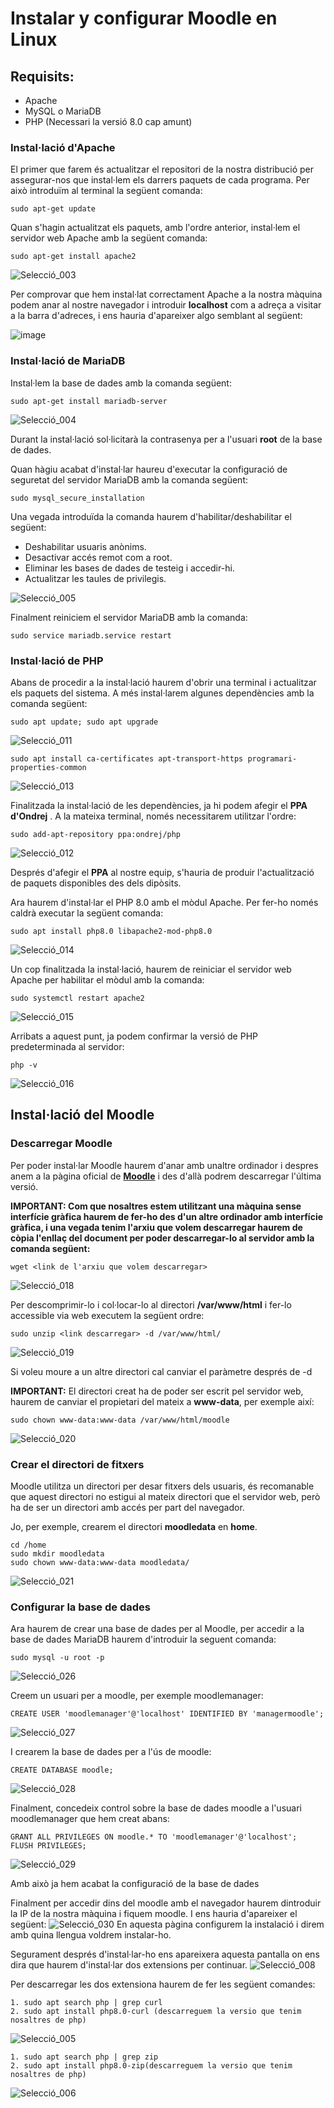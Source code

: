 # Instalar y configurar Moodle en Linux

## Requisits:
- Apache
- MySQL o MariaDB
- PHP (Necessari la versió 8.0 cap amunt)

### Instal·lació d'Apache

El primer que farem és actualitzar el repositori de la nostra distribució per assegurar-nos que instal·lem els darrers paquets de cada programa. Per això introduïm al terminal la següent comanda:

```
sudo apt-get update
```

Quan s'hagin actualitzat els paquets, amb l'ordre anterior, instal·lem el servidor web Apache amb la següent comanda:

```
sudo apt-get install apache2
```
![Selecció_003](https://user-images.githubusercontent.com/114423020/204158007-f267775a-fa99-4902-a1e1-15baea5afb4d.png)

Per comprovar que hem instal·lat correctament Apache a la nostra màquina podem anar al nostre navegador i introduir **localhost** com a adreça a visitar a la barra d'adreces, i ens hauria d'apareixer algo semblant al següent:

![image](https://user-images.githubusercontent.com/114423020/204158033-51a78225-a0a8-41e8-8692-f8a9413f9b24.png)


### Instal·lació de MariaDB

Instal·lem la base de dades amb la comanda següent:

```
sudo apt-get install mariadb-server
```
![Selecció_004](https://user-images.githubusercontent.com/114423020/204158120-7134f745-642f-412c-a89e-10d8ba9d32f6.png)

Durant la instal·lació sol·licitarà la contrasenya per a l'usuari **root** de la base de dades.

Quan hàgiu acabat d'instal·lar haureu d'executar la configuració de seguretat del servidor MariaDB amb la comanda següent:

```
sudo mysql_secure_installation
```

Una vegada introduïda la comanda haurem d'habilitar/deshabilitar el següent:

- Deshabilitar usuaris anònims.
- Desactivar accés remot com a root.
- Eliminar les bases de dades de testeig i accedir-hi.
- Actualitzar les taules de privilegis.

![Selecció_005](https://user-images.githubusercontent.com/114423020/204158232-052c317c-f16d-4765-8d61-045f93911b9b.png)

Finalment reiniciem el servidor MariaDB amb la comanda:

```
sudo service mariadb.service restart
```

### Instal·lació de PHP

Abans de procedir a la instal·lació haurem d'obrir una terminal i actualitzar els paquets del sistema. A més instal·larem algunes dependències amb la comanda següent:

```
sudo apt update; sudo apt upgrade
```
![Selecció_011](https://user-images.githubusercontent.com/114423020/204158528-b391a7ab-a8ca-43c4-a824-a948aa7f256d.png)


```
sudo apt install ca-certificates apt-transport-https programari-properties-common
```

![Selecció_013](https://user-images.githubusercontent.com/114423020/204158531-b3af5339-820b-47c9-8abc-c1c7674a47e7.png)


Finalitzada la instal·lació de les dependències, ja hi podem afegir el **PPA d'Ondrej** . A la mateixa terminal, només necessitarem utilitzar l'ordre:

```
sudo add-apt-repository ppa:ondrej/php
```
![Selecció_012](https://user-images.githubusercontent.com/114423020/204158586-d557fce4-dc79-42e7-a8d7-3433c358cba3.png)

Després d'afegir el **PPA** al nostre equip, s'hauria de produir l'actualització de paquets disponibles des dels dipòsits.

Ara haurem d'instal·lar el PHP 8.0 amb el mòdul Apache. Per fer-ho només caldrà executar la següent comanda:

```
sudo apt install php8.0 libapache2-mod-php8.0
```
![Selecció_014](https://user-images.githubusercontent.com/114423020/204158730-b4ab879d-7da0-46c8-a1f6-7de16e5ac2e3.png)

Un cop finalitzada la instal·lació, haurem de reiniciar el servidor web Apache per habilitar el mòdul amb la comanda:

```
sudo systemctl restart apache2
```
![Selecció_015](https://user-images.githubusercontent.com/114423020/204158769-5c7f66ad-629a-47a5-9057-1df0b0a8c07b.png)

Arribats a aquest punt, ja podem confirmar la versió de PHP predeterminada al servidor:

```
php -v
```
![Selecció_016](https://user-images.githubusercontent.com/114423020/204158825-78afb8bb-67f9-495f-adf5-35d39fb44083.png)

## Instal·lació del Moodle

### Descarregar Moodle

Per poder instal·lar Moodle haurem d'anar amb unaltre ordinador i despres anem a la pàgina oficial de **[Moodle](https://moodle.org)** i des d'allà podrem descarregar l'última versió. 

**IMPORTANT: Com que nosaltres estem utilitzant una màquina sense interfície gràfica haurem de fer-ho des d'un altre ordinador amb interfície gràfica, i una vegada tenim l'arxiu que volem descarregar haurem de còpia l'enllaç del document per poder descarregar-lo al servidor amb la comanda següent:**

```
wget <link de l'arxiu que volem descarregar>
```
![Selecció_018](https://user-images.githubusercontent.com/114423020/204159554-9c6328f9-5f21-46e3-b755-c59a1960a8ed.png)


Per descomprimir-lo i col·locar-lo al directori **/var/www/html** i fer-lo accessible via web executem la següent ordre:

```
sudo unzip <link descarregar> -d /var/www/html/
```
![Selecció_019](https://user-images.githubusercontent.com/114423020/204159562-f7979cd0-56cc-4fd5-baf6-76a5a0204ae1.png)


Si voleu moure a un altre directori cal canviar el paràmetre després de -d

**IMPORTANT:** El directori creat ha de poder ser escrit pel servidor web, haurem de canviar el propietari del mateix a **www-data**, per exemple així:

```
sudo chown www-data:www-data /var/www/html/moodle
```
![Selecció_020](https://user-images.githubusercontent.com/114423020/204159764-7010cedf-0bff-495f-a8e9-a7e0cae7bca8.png)


### Crear el directori de fitxers

Moodle utilitza un directori per desar fitxers dels usuaris, és recomanable que aquest directori no estigui al mateix directori que el servidor web, però ha de ser un directori amb accés per part del navegador.

Jo, per exemple, crearem el directori **moodledata** en **home**.

```
cd /home
sudo mkdir moodledata
sudo chown www-data:www-data moodledata/
```
![Selecció_021](https://user-images.githubusercontent.com/114423020/204159761-f2442543-49b6-4d29-be0f-019547dacb42.png)


### Configurar la base de dades

Ara haurem de crear una base de dades per al Moodle, per accedir a la base de dades MariaDB haurem d'introduir la seguent comanda:

```
sudo mysql -u root -p
```
![Selecció_026](https://user-images.githubusercontent.com/114423020/204159812-c97dc472-4a44-49cc-bba5-59cfc3dd4f80.png)


Creem un usuari per a moodle, per exemple moodlemanager:

```
CREATE USER 'moodlemanager'@'localhost' IDENTIFIED BY 'managermoodle';
```
![Selecció_027](https://user-images.githubusercontent.com/114423020/204159818-61058d8e-57a4-496e-b439-125ad1b7704a.png)

I crearem la base de dades per a l'ús de moodle:

```
CREATE DATABASE moodle;
```
![Selecció_028](https://user-images.githubusercontent.com/114423020/204159837-5bb2b7b0-1986-47f5-9087-8565a69c0b78.png)

Finalment, concedeix control sobre la base de dades moodle a l'usuari moodlemanager que hem creat abans:

```
GRANT ALL PRIVILEGES ON moodle.* TO 'moodlemanager'@'localhost';
FLUSH PRIVILEGES;
```
![Selecció_029](https://user-images.githubusercontent.com/114423020/204159851-f40fa3e8-2b18-444e-b86c-0ae13aae1caa.png)

Amb això ja hem acabat la configuració de la base de dades

Finalment per accedir dins del moodle amb el navegador haurem dintroduir la IP de la nostra màquina i fiquem moodle. I ens hauria d'apareixer el següent:
![Selecció_030](https://user-images.githubusercontent.com/114423020/204159950-76a1f279-8402-4669-b23c-e6053e307e9b.png)
En aquesta pàgina configurem la instalació i direm amb quina llengua voldrem instalar-ho.

Segurament després d'instal·lar-ho ens apareixera aquesta pantalla on ens dira que haurem d'instal·lar dos extensions per continuar.
![Selecció_008](https://user-images.githubusercontent.com/114423020/205707725-545420f9-18a5-4387-b73c-b2d8eea527e7.png)

Per descarregar les dos extensiona haurem de fer les següent comandes:

```
1. sudo apt search php | grep curl
2. sudo apt install php8.0-curl (descarreguem la versio que tenim nosaltres de php)
```
![Selecció_005](https://user-images.githubusercontent.com/114423020/205708895-027506bf-66c2-46b8-bff6-34de93d3d9a8.png)


```
1. sudo apt search php | grep zip
2. sudo apt install php8.0-zip(descarreguem la versio que tenim nosaltres de php)
```
![Selecció_006](https://user-images.githubusercontent.com/114423020/205708955-ae1fe20e-0f2e-4b4e-85d0-a4cbc406642c.png)






